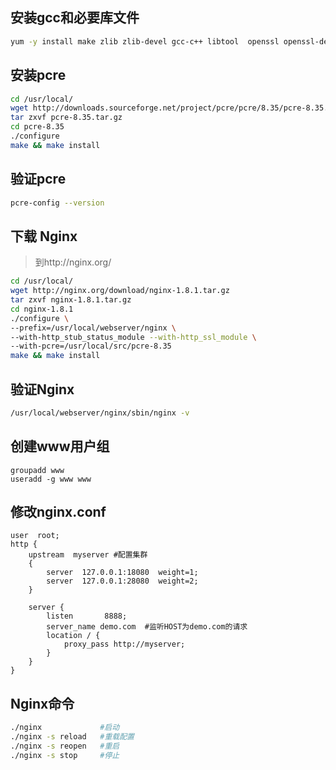 ## 安装gcc和必要库文件

```bash
yum -y install make zlib zlib-devel gcc-c++ libtool  openssl openssl-devel
```

## 安装pcre 

```bash
cd /usr/local/
wget http://downloads.sourceforge.net/project/pcre/pcre/8.35/pcre-8.35.tar.gz
tar zxvf pcre-8.35.tar.gz
cd pcre-8.35
./configure
make && make install
```

## 验证pcre

```bash
pcre-config --version
```

## 下载 Nginx 

> 到http://nginx.org/

```bash
cd /usr/local/
wget http://nginx.org/download/nginx-1.8.1.tar.gz
tar zxvf nginx-1.8.1.tar.gz
cd nginx-1.8.1
./configure \
--prefix=/usr/local/webserver/nginx \
--with-http_stub_status_module --with-http_ssl_module \
--with-pcre=/usr/local/src/pcre-8.35
make && make install
```

## 验证Nginx

```bash
/usr/local/webserver/nginx/sbin/nginx -v
```

## 创建www用户组

```bash## 
groupadd www
useradd -g www www
```

## 修改nginx.conf

```
user  root;
http { 
    upstream  myserver #配置集群
    {
        server  127.0.0.1:18080  weight=1;
        server  127.0.0.1:28080  weight=2;
    }
  
    server {
        listen       8888;
        server_name demo.com  #监听HOST为demo.com的请求
        location / { 
            proxy_pass http://myserver;
        }
    }
}
```

## Nginx命令

```bash
./nginx				#启动
./nginx -s reload	#重载配置
./nginx -s reopen	#重启
./nginx -s stop 	#停止
```